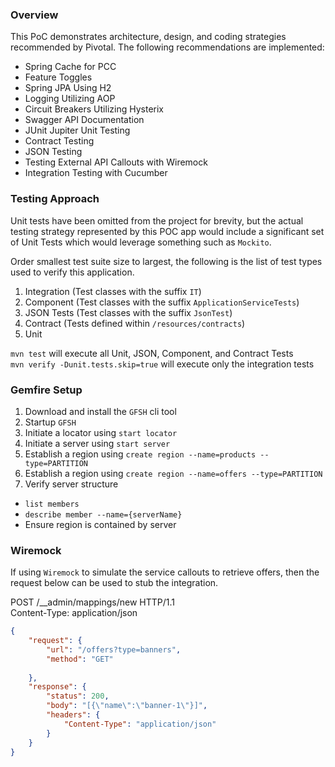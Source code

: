 
### Overview

This PoC demonstrates architecture, design, and coding strategies recommended by Pivotal. 
The following recommendations are implemented:

- Spring Cache for PCC
- Feature Toggles
- Spring JPA Using H2
- Logging Utilizing AOP
- Circuit Breakers Utilizing Hysterix
- Swagger API Documentation
- JUnit Jupiter Unit Testing
- Contract Testing
- JSON Testing
- Testing External API Callouts with Wiremock
- Integration Testing with Cucumber

### Testing Approach

Unit tests have been omitted from the project for brevity, but the actual testing strategy represented by this POC app would include a significant set of Unit Tests which would leverage something such as `Mockito`.

Order smallest test suite size to largest, the following is the list of test types used to verify this application.

1. Integration (Test classes with the suffix `IT`)
1. Component (Test classes with the suffix `ApplicationServiceTests`)
1. JSON Tests (Test classes with the suffix `JsonTest`)
1. Contract (Tests defined within `/resources/contracts`)
1. Unit

`mvn test` will execute all Unit, JSON, Component, and Contract Tests <br>
`mvn verify -Dunit.tests.skip=true` will execute only the integration tests

### Gemfire Setup

1. Download and install the `GFSH` cli tool
1. Startup `GFSH`
1. Initiate a locator using `start locator`
1. Initiate a server using  `start server`
1. Establish a region using `create region --name=products --type=PARTITION`
1. Establish a region using `create region --name=offers --type=PARTITION`
1. Verify server structure
  - `list members`
  - `describe member --name={serverName}`
  - Ensure region is contained by server

### Wiremock

If using `Wiremock` to simulate the service callouts to retrieve offers, then the request below can be used to stub the integration. 

POST /__admin/mappings/new HTTP/1.1<br>
Content-Type: application/json<br>
```json
{ 
	"request": { 
		"url": "/offers?type=banners", 
		"method": "GET" 
		
	}, 
	"response": { 
		"status": 200, 
		"body": "[{\"name\":\"banner-1\"}]",
		"headers": {
            "Content-Type": "application/json"
        }
	}
}
```